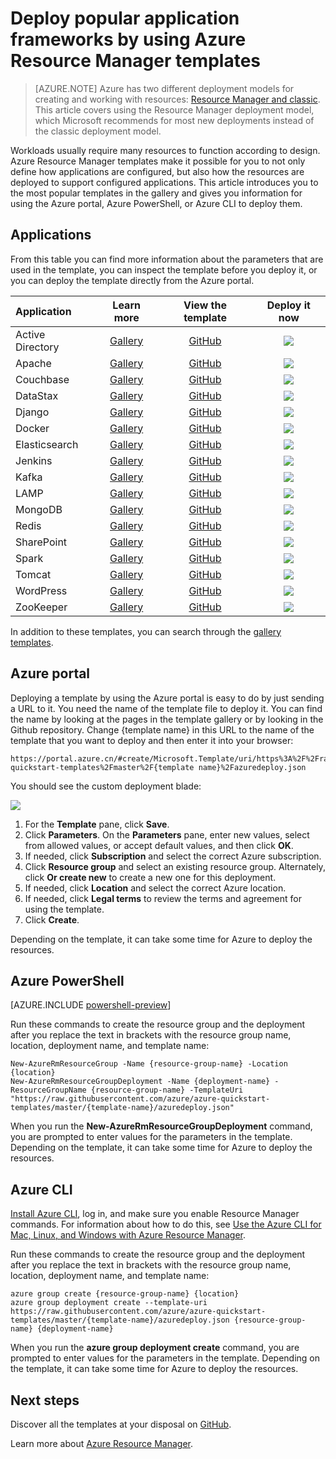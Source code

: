 <!-- rename to virtual-machines-linux-app-frameworks -->

<properties
   pageTitle="Deploy popular application frameworks using templates | Azure"
   description="Create popular application frameworks by using Azure Resource Manager templates to install Active Directory, Docker, and many more."
   services="virtual-machines"
   documentationCenter="virtual-machines"
   authors="squillace"
   manager="timlt"
   editor=""
   tags="azure-resource-manager" />

<tags
	ms.service="virtual-machines"
	ms.date="02/03/2016"
	wacn.date=""/>

# Deploy popular application frameworks by using Azure Resource Manager templates

> [AZURE.NOTE] Azure has two different deployment models for creating and working with resources:  [Resource Manager and classic](/documentation/articles/resource-manager-deployment-model).  This article covers using the Resource Manager deployment model, which Microsoft recommends for most new deployments instead of the classic deployment model.

Workloads usually require many resources to function according to design. Azure Resource Manager templates make it possible for you to not only define how applications are configured, but also how the resources are deployed to support configured applications. This article introduces you to the most popular templates in the gallery and gives you information for using the Azure portal, Azure PowerShell, or Azure CLI to deploy them.

## Applications

From this table you can find more information about the parameters that are used in the template, you can inspect the template before you deploy it, or you can deploy the template directly from the Azure portal.

| Application | Learn more | View the template | Deploy it now |
|:---|:---:|:---:|:---:|
| Active Directory | [Gallery](https://azure.microsoft.com/documentation/templates/active-directory-new-domain-ha-2-dc/) | [GitHub](https://github.com/Azure/azure-quickstart-templates/tree/master/active-directory-new-domain-ha-2-dc) | <a href="https://portal.azure.cn/#create/Microsoft.Template/uri/https%3A%2F%2Fraw.githubusercontent.com%2FAzure%2Fazure-quickstart-templates%2Fmaster%2Factive-directory-new-domain-ha-2-dc%2Fazuredeploy.json" target="_blank"><img src="http://azuredeploy.net/deploybutton.png"/></a> |
| Apache | [Gallery](https://azure.microsoft.com/documentation/templates/apache2-on-ubuntu-vm/) | [GitHub](https://github.com/Azure/azure-quickstart-templates/tree/master/apache2-on-ubuntu-vm) | <a href="https://portal.azure.cn/#create/Microsoft.Template/uri/https%3A%2F%2Fraw.githubusercontent.com%2FAzure%2Fazure-quickstart-templates%2Fmaster%2Fapache2-on-ubuntu-vm%2Fazuredeploy.json" target="_blank"><img src="http://azuredeploy.net/deploybutton.png"/></a>
| Couchbase | [Gallery](https://azure.microsoft.com/documentation/templates/couchbase-on-ubuntu/) | [GitHub](https://github.com/Azure/azure-quickstart-templates/tree/master/couchbase-on-ubuntu) | <a href="https://portal.azure.cn/#create/Microsoft.Template/uri/https%3A%2F%2Fraw.githubusercontent.com%2FAzure%2Fazure-quickstart-templates%2Fmaster%2Fcouchbase-on-ubuntu%2Fazuredeploy.json" target="_blank"><img src="http://azuredeploy.net/deploybutton.png"/></a> |
| DataStax | [Gallery](https://azure.microsoft.com/documentation/templates/datastax-on-ubuntu/) | [GitHub](https://github.com/Azure/azure-quickstart-templates/tree/master/datastax-on-ubuntu) | <a href="https://portal.azure.cn/#create/Microsoft.Template/uri/https%3A%2F%2Fraw.githubusercontent.com%2FAzure%2Fazure-quickstart-templates%2Fmaster%2Fdatastax-on-ubuntu%2Fazuredeploy.json" target="_blank"><img src="http://azuredeploy.net/deploybutton.png"/></a> |
| Django | [Gallery](https://azure.microsoft.com/documentation/templates/django-app/) | [GitHub](https://github.com/Azure/azure-quickstart-templates/tree/master/django-app) | <a href="https://portal.azure.cn/#create/Microsoft.Template/uri/https%3A%2F%2Fraw.githubusercontent.com%2FAzure%2Fazure-quickstart-templates%2Fmaster%2Fdjango-app%2Fazuredeploy.json" target="_blank"><img src="http://azuredeploy.net/deploybutton.png"/></a> |
| Docker | [Gallery](https://azure.microsoft.com/documentation/templates/docker-simple-on-ubuntu/) | [GitHub](https://github.com/Azure/azure-quickstart-templates/tree/master/docker-simple-on-ubuntu) | <a href="https://portal.azure.cn/#create/Microsoft.Template/uri/https%3A%2F%2Fraw.githubusercontent.com%2FAzure%2Fazure-quickstart-templates%2Fmaster%2Fdocker-simple-on-ubuntu%2Fazuredeploy.json" target="_blank"><img src="http://azuredeploy.net/deploybutton.png"/></a> |
| Elasticsearch | [Gallery](https://azure.microsoft.com/documentation/templates/elasticsearch/) | [GitHub](https://github.com/Azure/azure-quickstart-templates/tree/master/elasticsearch) | <a href="https://portal.azure.cn/#create/Microsoft.Template/uri/https%3A%2F%2Fraw.githubusercontent.com%2FAzure%2Fazure-quickstart-templates%2Fmaster%2Felasticsearch%2Fazuredeploy.json" target="_blank"><img src="http://azuredeploy.net/deploybutton.png"/></a> |
| Jenkins | [Gallery](https://azure.microsoft.com/documentation/templates/jenkins-on-ubuntu/) | [GitHub](https://github.com/Azure/azure-quickstart-templates/tree/master/jenkins-on-ubuntu) | <a href="https://portal.azure.cn/#create/Microsoft.Template/uri/https%3A%2F%2Fraw.githubusercontent.com%2FAzure%2Fazure-quickstart-templates%2Fmaster%2Fjenkins-on-ubuntu%2Fazuredeploy.json" target="_blank"><img src="http://azuredeploy.net/deploybutton.png"/></a> |
| Kafka | [Gallery](https://azure.microsoft.com/documentation/templates/kafka-ubuntu-multidisks/) | [GitHub](https://github.com/Azure/azure-quickstart-templates/tree/master/kafka-on-ubuntu) | <a href="https://portal.azure.cn/#create/Microsoft.Template/uri/https%3A%2F%2Fraw.githubusercontent.com%2FAzure%2Fazure-quickstart-templates%2Fmaster%kafka-on-ubuntu%2Fazuredeploy.json" target="_blank"><img src="http://azuredeploy.net/deploybutton.png"/></a> |
| LAMP | [Gallery](https://azure.microsoft.com/documentation/templates/lamp-app/) | [GitHub](https://github.com/Azure/azure-quickstart-templates/tree/master/lamp-app) | <a href="https://portal.azure.cn/#create/Microsoft.Template/uri/https%3A%2F%2Fraw.githubusercontent.com%2FAzure%2Fazure-quickstart-templates%2Fmaster%2Flamp-app%2Fazuredeploy.json" target="_blank"><img src="http://azuredeploy.net/deploybutton.png"/></a> |
| MongoDB | [Gallery](https://azure.microsoft.com/documentation/templates/mongodb-on-ubuntu/) | [GitHub](https://github.com/Azure/azure-quickstart-templates/tree/master/mongodb-on-ubuntu) | <a href="https://portal.azure.cn/#create/Microsoft.Template/uri/https%3A%2F%2Fraw.githubusercontent.com%2FAzure%2Fazure-quickstart-templates%2Fmaster%2Fmongodb-on-ubuntu%2Fazuredeploy.json" target="_blank"><img src="http://azuredeploy.net/deploybutton.png"/></a> |
| Redis | [Gallery](https://azure.microsoft.com/documentation/templates/redis-high-availability/) | [GitHub](https://github.com/Azure/azure-quickstart-templates/tree/master/redis-high-availability) | <a href="https://portal.azure.cn/#create/Microsoft.Template/uri/https%3A%2F%2Fraw.githubusercontent.com%2FAzure%2Fazure-quickstart-templates%2Fmaster%2Fredis-high-availability%2Fazuredeploy.json" target="_blank"><img src="http://azuredeploy.net/deploybutton.png"/></a> |
| SharePoint | [Gallery](https://azure.microsoft.com/documentation/templates/sharepoint-three-vm/) | [GitHub](https://github.com/Azure/azure-quickstart-templates/tree/master/sharepoint-three-vm) | <a href="https://portal.azure.cn/#create/Microsoft.Template/uri/https%3A%2F%2Fraw.githubusercontent.com%2FAzure%2Fazure-quickstart-templates%2Fmaster%2Fsharepoint-three-vm%2Fazuredeploy.json" target="_blank"><img src="http://azuredeploy.net/deploybutton.png"/></a> |
| Spark | [Gallery](https://azure.microsoft.com/documentation/templates/spark-ubuntu-multidisks/) | [GitHub](https://github.com/Azure/azure-quickstart-templates/tree/master/spark-ubuntu-multidisks) | <a href="https://portal.azure.cn/#create/Microsoft.Template/uri/https%3A%2F%2Fraw.githubusercontent.com%2FAzure%2Fazure-quickstart-templates%2Fmaster%2Fspark-ubuntu-multidisks%2Fazuredeploy.json" target="_blank"><img src="http://azuredeploy.net/deploybutton.png"/></a> |
| Tomcat | [Gallery](https://azure.microsoft.com/documentation/templates/openjdk-tomcat-ubuntu-vm/) | [GitHub](https://github.com/Azure/azure-quickstart-templates/tree/master/openjdk-tomcat-ubuntu-vm) | <a href="https://portal.azure.cn/#create/Microsoft.Template/uri/https%3A%2F%2Fraw.githubusercontent.com%2FAzure%2Fazure-quickstart-templates%2Fmaster%2Fopenjdk-tomcat-ubuntu-vm%2Fazuredeploy.json" target="_blank"><img src="http://azuredeploy.net/deploybutton.png"/></a> |
| WordPress | [Gallery](https://azure.microsoft.com/documentation/templates/wordpress-single-vm-ubuntu/) | [GitHub](https://github.com/Azure/azure-quickstart-templates/tree/master/wordpress-single-vm-ubuntu) | <a href="https://portal.azure.cn/#create/Microsoft.Template/uri/https%3A%2F%2Fraw.githubusercontent.com%2FAzure%2Fazure-quickstart-templates%2Fmaster%2Fwordpress-single-vm-ubuntu%2Fazuredeploy.json" target="_blank"><img src="http://azuredeploy.net/deploybutton.png"/></a> |
| ZooKeeper | [Gallery](https://azure.microsoft.com/documentation/templates/zookeeper-cluster-ubuntu-vm/) | [GitHub](https://github.com/Azure/azure-quickstart-templates/tree/master/zookeeper-cluster-ubuntu-vm) | <a href="https://portal.azure.cn/#create/Microsoft.Template/uri/https%3A%2F%2Fraw.githubusercontent.com%2FAzure%2Fazure-quickstart-templates%2Fmaster%2Fzookeeper-cluster-ubuntu-vm%2Fazuredeploy.json" target="_blank"><img src="http://azuredeploy.net/deploybutton.png"/></a> |

In addition to these templates, you can search through the [gallery templates](https://azure.microsoft.com/documentation/templates/).

## Azure portal

Deploying a template by using the Azure portal is easy to do by just sending a URL to it. You need the name of the template file to deploy it. You can find the name by looking at the pages in the template gallery or by looking in the Github repository. Change {template name} in this URL to the name of the template that you want to deploy and then enter it into your browser:

    https://portal.azure.cn/#create/Microsoft.Template/uri/https%3A%2F%2Fraw.githubusercontent.com%2FAzure%2Fazure-quickstart-templates%2Fmaster%2F{template name}%2Fazuredeploy.json

You should see the custom deployment blade:

![](./media/virtual-machines-workload-template-ad-domain/azure-portal-template.png)

1.	For the **Template** pane, click **Save**.
2.	Click **Parameters**. On the **Parameters** pane, enter new values, select from allowed values, or accept default values, and then click **OK**.
3.	If needed, click **Subscription** and select the correct Azure subscription.
4.	Click **Resource group** and select an existing resource group. Alternately, click **Or create new** to create a new one for this deployment.
5.	If needed, click **Location** and select the correct Azure location.
6.	If needed, click **Legal terms** to review the terms and agreement for using the template.
7.	Click **Create**.

Depending on the template, it can take some time for Azure to deploy the resources.

## Azure PowerShell

[AZURE.INCLUDE [powershell-preview](../includes/powershell-preview-inline-include.md)]

Run these commands to create the resource group and the deployment after you replace the text in brackets with the resource group name, location, deployment name, and template name:

	New-AzureRmResourceGroup -Name {resource-group-name} -Location {location}
	New-AzureRmResourceGroupDeployment -Name {deployment-name} -ResourceGroupName {resource-group-name} -TemplateUri "https://raw.githubusercontent.com/azure/azure-quickstart-templates/master/{template-name}/azuredeploy.json"

When you run the **New-AzureRmResourceGroupDeployment** command, you are prompted to enter values for the parameters in the template. Depending on the template, it can take some time for Azure to deploy the resources.

## Azure CLI

[Install Azure CLI](/documentation/articles/xplat-cli-install), log in, and make sure you enable Resource Manager commands. For information about how to do this, see [Use the Azure CLI for Mac, Linux, and Windows with Azure Resource Manager](/documentation/articles/xplat-cli-azure-resource-manager).

Run these commands to create the resource group and the deployment after you replace the text in brackets with the resource group name, location, deployment name, and template name:

	azure group create {resource-group-name} {location}
	azure group deployment create --template-uri https://raw.githubusercontent.com/azure/azure-quickstart-templates/master/{template-name}/azuredeploy.json {resource-group-name} {deployment-name}

When you run the **azure group deployment create** command, you are prompted to enter values for the parameters in the template. Depending on the template, it can take some time for Azure to deploy the resources.

## Next steps

Discover all the templates at your disposal on [GitHub](https://github.com/Azure/azure-quickstart-templates).

Learn more about [Azure Resource Manager](/documentation/articles/resource-group-template-deploy).
